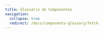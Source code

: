 ```yaml
---
title: Glossário de Componentes
navigation:
  collapse: true
  redirect: /docs/components-glossary/fetch
---
```

